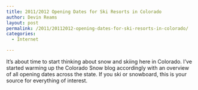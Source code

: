 ```yaml
---
title: 2011/2012 Opening Dates for Ski Resorts in Colorado
author: Devin Reams
layout: post
permalink: /2011/20112012-opening-dates-for-ski-resorts-in-colorado/
categories:
  - Internet

---
```

It&#8217;s about time to start thinking about snow and skiing here in Colorado. I&#8217;ve started warming up the Colorado Snow blog accordingly with an overview of all opening dates across the state. If you ski or snowboard, this is your source for everything of interest.